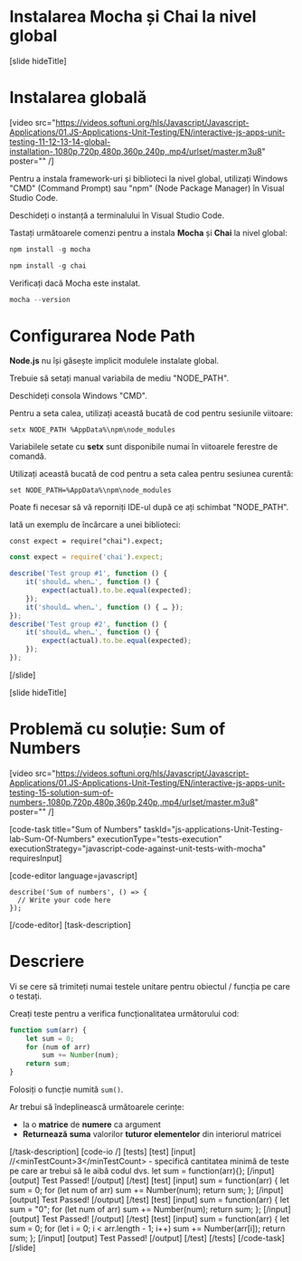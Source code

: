 # Instalarea Mocha și Chai la nivel global

[slide hideTitle]

# Instalarea globală

[video src="https://videos.softuni.org/hls/Javascript/Javascript-Applications/01.JS-Applications-Unit-Testing/EN/interactive-js-apps-unit-testing-11-12-13-14-global-installation-,1080p,720p,480p,360p,240p,.mp4/urlset/master.m3u8" poster="" /]

Pentru a instala framework-uri și biblioteci la nivel global, utilizați Windows "CMD" (Command Prompt) sau "npm" (Node Package Manager) în Visual Studio Code.

Deschideți o instanță a terminalului în Visual Studio Code.

Tastați următoarele comenzi pentru a instala **Mocha** și **Chai** la nivel global:

```js
npm install -g mocha
```

```js
npm install -g chai
```

Verificați dacă Mocha este instalat.

```js
mocha --version
```

# Configurarea Node Path

**Node.js** nu își găsește implicit modulele instalate global.

Trebuie să setați manual variabila de mediu "NODE_PATH".

Deschideți consola Windows "CMD".

Pentru a seta calea, utilizați această bucată de cod pentru sesiunile viitoare:

`setx NODE_PATH %AppData%\npm\node_modules`

Variabilele setate cu **setx** sunt disponibile numai în viitoarele ferestre de comandă.

Utilizați această bucată de cod pentru a seta calea pentru sesiunea curentă:

`set NODE_PATH=%AppData%\npm\node_modules`

Poate fi necesar să vă reporniți IDE-ul după ce ați schimbat "NODE_PATH".

Iată un exemplu de încărcare a unei biblioteci:

`const expect = require("chai").expect;`

```js
const expect = require('chai').expect;

describe('Test group #1', function () {
    it('should… when…', function () {
        expect(actual).to.be.equal(expected);
    });
    it('should… when…', function () { … });
});
describe('Test group #2', function () {
    it('should… when…', function () {
        expect(actual).to.be.equal(expected);
    });
});
```

[/slide]

[slide hideTitle]
# Problemă cu soluție: Sum of Numbers

[video src="https://videos.softuni.org/hls/Javascript/Javascript-Applications/01.JS-Applications-Unit-Testing/EN/interactive-js-apps-unit-testing-15-solution-sum-of-numbers-,1080p,720p,480p,360p,240p,.mp4/urlset/master.m3u8" poster="" /]

[code-task title="Sum of Numbers" taskId="js-applications-Unit-Testing-lab-Sum-Of-Numbers" executionType="tests-execution" executionStrategy="javascript-code-against-unit-tests-with-mocha" requiresInput]

[code-editor language=javascript]

```
describe('Sum of numbers', () => {
  // Write your code here
});
```
[/code-editor]
[task-description]
# Descriere
Vi se cere să trimiteți numai testele unitare pentru obiectul / funcția pe care o testați.

Creați teste pentru a verifica funcționalitatea următorului cod:

```js
function sum(arr) {
    let sum = 0;
    for (num of arr)
        sum += Number(num);
    return sum;
}
```

Folosiți o funcție numită `sum()`. 

Ar trebui să îndeplinească următoarele cerințe:
- Ia o **matrice** de **numere** ca argument
- **Returnează** **suma** valorilor **tuturor elementelor** din interiorul matricei

[/task-description]
[code-io /]
[tests]
[test]
[input]
//\<minTestCount\>3\</minTestCount\> - specifică cantitatea minimă de teste pe care ar trebui să le aibă codul dvs.
let sum = function(arr)\{\};
[/input]
[output]
Test Passed!
[/output]
[/test]
[test]
[input]
sum = function(arr) \{
    let sum = 0;
    for (let num of arr)
        sum += Number(num);
    return sum;
\};
[/input]
[output]
Test Passed!
[/output]
[/test]
[test]
[input]
sum = function(arr) \{
    let sum = "0";
    for (let num of arr)
        sum += Number(num);
    return sum;
\};
[/input]
[output]
Test Passed!
[/output]
[/test]
[test]
[input]
sum = function(arr) \{
    let sum = 0;
    for (let i = 0; i \< arr.length - 1; i++)
        sum += Number(arr\[i\]);
    return sum;
\};
[/input]
[output]
Test Passed!
[/output]
[/test]
[/tests]
[/code-task]
[/slide]


